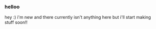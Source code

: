 ### helloo
hey :)
i'm new and there currently isn't anything here but i'll start making stuff soon!!
